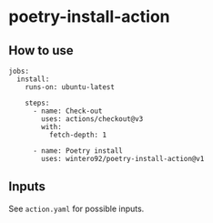# poetry-install-action

## How to use

```
jobs:
  install:
    runs-on: ubuntu-latest

    steps:
      - name: Check-out
        uses: actions/checkout@v3
        with:
          fetch-depth: 1

      - name: Poetry install
        uses: wintero92/poetry-install-action@v1
```

## Inputs

See `action.yaml` for possible inputs.